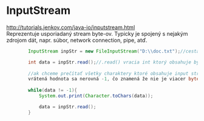 # InputStream
http://tutorials.jenkov.com/java-io/inputstream.html <br>
Reprezentuje usporiadaný stream byte-ov. Typicky je spojený s nejakým zdrojom dát, napr. súbor, 
network connection, pipe, atď.

```java
        InputStream inpStr = new FileInputStream("D:\\doc.txt");//cesta k súboru v PC

        int data = inpStr.read();//.read() vracia int ktorý obsahuje byte-value charakteru
        
        //ak chceme prečítať všetky charaktery ktoré obsahuje input stream, je potrebné čítať pokiaľ
        vrátená hodnota sa nerovná -1, čo znamená že nie je viacer byte-ov na čítanie 
        
        while(data != -1){
            System.out.print(Character.toChars(data));

            data = inpStr.read();
        }
```
